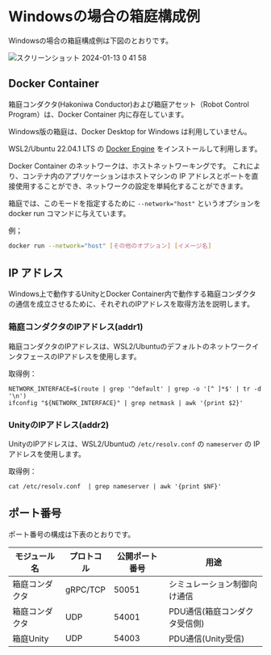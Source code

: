 # Windowsの場合の箱庭構成例

Windowsの場合の箱庭構成例は下図のとおりです。

![スクリーンショット 2024-01-13 0 41 58](https://github.com/toppers/hakoniwa-document/assets/164193/cb6654a8-7b0d-41be-84bf-7b3151af716b)


## Docker Container

箱庭コンダクタ(Hakoniwa Conductor)および箱庭アセット（Robot Control Program）は、Docker Container 内に存在しています。

Windows版の箱庭は、Docker Desktop for Windows は利用していません。

WSL2/Ubuntu 22.04.1 LTS の [Docker Engine](https://docs.docker.com/engine/install/ubuntu/) をインストールして利用します。

Docker Container のネットワークは、ホストネットワーキングです。
これにより、コンテナ内のアプリケーションはホストマシンの IP アドレスとポートを直接使用することができ、ネットワークの設定を単純化することができます。

箱庭では、このモードを指定するために `--network="host"` というオプションを docker run コマンドに与えています。

例；

```bash
docker run --network="host" [その他のオプション] [イメージ名]
```

## IP アドレス

Windows上で動作するUnityとDocker Container内で動作する箱庭コンダクタの通信を成立させるために、それぞれのIPアドレスを取得方法を説明します。


### 箱庭コンダクタのIPアドレス(addr1)

箱庭コンダクタのIPアドレスは、WSL2/UbuntuのデフォルトのネットワークインタフェースのIPアドレスを使用します。

取得例：

```
NETWORK_INTERFACE=$(route | grep '^default' | grep -o '[^ ]*$' | tr -d '\n')
ifconfig "${NETWORK_INTERFACE}" | grep netmask | awk '{print $2}'
```

### UnityのIPアドレス(addr2)

UnityのIPアドレスは、WSL2/Ubuntuの `/etc/resolv.conf` の `nameserver` の IPアドレスを使用します。

取得例：

```
cat /etc/resolv.conf  | grep nameserver | awk '{print $NF}'
```

## ポート番号

ポート番号の構成は下表のとおりです。

|モジュール名|プロトコル|公開ポート番号|用途|
|---|---|----|---|
|箱庭コンダクタ|gRPC/TCP|50051|シミュレーション制御向け通信|
|箱庭コンダクタ|UDP|54001|PDU通信(箱庭コンダクタ受信側)|
|箱庭Unity|UDP|54003|PDU通信(Unity受信)|


